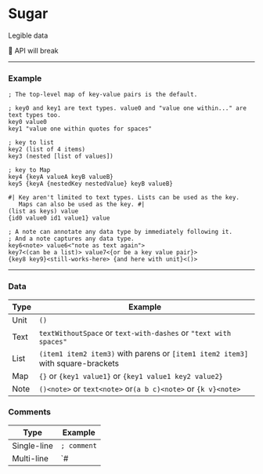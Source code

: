 # Sugar

Legible data

🚧 API will break

___

### Example

```sugar
; The top-level map of key-value pairs is the default.

; key0 and key1 are text types. value0 and "value one within..." are text types too.
key0 value0
key1 "value one within quotes for spaces"

; key to list
key2 (list of 4 items)
key3 (nested [list of values])

; key to Map
key4 {keyA valueA keyB valueB}
key5 {keyA {nestedKey nestedValue} keyB valueB}

#| Key aren't limited to text types. Lists can be used as the key.
   Maps can also be used as the key. #|
(list as keys) value
{id0 value0 id1 value1} value

; A note can annotate any data type by immediately following it.
; And a note captures any data type.
key6<note> value6<"note as text again">
key7<(can be a list)> value7<{or be a key value pair}>
{key8 key9}<still-works-here> {and here with unit}<()>
```

---

### Data

| Type | Example |
| ----- | ------------ |
| Unit | `()` |
| Text | `textWithoutSpace` or `text-with-dashes` or `"text with spaces"` |
| List | `(item1 item2 item3)` with parens or `[item1 item2 item3]` with square-brackets |
| Map | `{}` or `{key1 value1}` or `{key1 value1 key2 value2}` |
| Note | `()<note>` or `text<note>` or`(a b c)<note>` or `{k v}<note>` |

### Comments

| Type | Example |
| ---- | ------- |
| Single-line | `; comment` |
| Multi-line | `#| comment content |#` |


